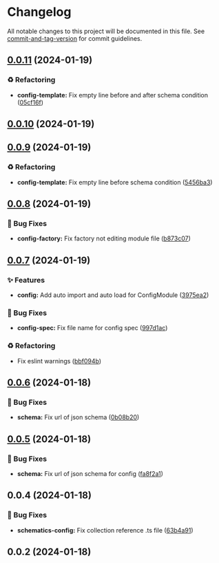 # Changelog

All notable changes to this project will be documented in this file. See [commit-and-tag-version](https://github.com/absolute-version/commit-and-tag-version) for commit guidelines.

## [0.0.11](https://github.com/streetless/nestjs-core/compare/v0.0.10...v0.0.11) (2024-01-19)


### ♻️ Refactoring

* **config-template:** Fix empty line before and after schema condition ([05cf16f](https://github.com/streetless/nestjs-core/commit/05cf16fcb8db70f7d3f02b91a13044a1a65c4a79))

## [0.0.10](https://github.com/streetless/nestjs-core/compare/v0.0.9...v0.0.10) (2024-01-19)

## [0.0.9](https://github.com/streetless/nestjs-core/compare/v0.0.8...v0.0.9) (2024-01-19)


### ♻️ Refactoring

* **config-template:** Fix empty line before schema condition ([5456ba3](https://github.com/streetless/nestjs-core/commit/5456ba38b2ce08dba221a60c433b9967138cf886))

## [0.0.8](https://github.com/streetless/nestjs-core/compare/v0.0.7...v0.0.8) (2024-01-19)


### 🐛 Bug Fixes

* **config-factory:** Fix factory not editing module file ([b873c07](https://github.com/streetless/nestjs-core/commit/b873c07f8381af4ac119cf7f7eda3c85d0763bfa))

## [0.0.7](https://github.com/streetless/nestjs-core/compare/v0.0.6...v0.0.7) (2024-01-19)


### ✨ Features

* **config:** Add auto import and auto load for ConfigModule ([3975ea2](https://github.com/streetless/nestjs-core/commit/3975ea292d9c661d036870687991ba7281e42f5c))


### 🐛 Bug Fixes

* **config-spec:** Fix file name for config spec ([997d1ac](https://github.com/streetless/nestjs-core/commit/997d1ac944161eb4107663264b90519a8af13efb))


### ♻️ Refactoring

* Fix eslint warnings ([bbf094b](https://github.com/streetless/nestjs-core/commit/bbf094b896ecaa8591dffecc638cddfa59409b71))

## [0.0.6](https://github.com/streetless/nestjs-core/compare/v0.0.5...v0.0.6) (2024-01-18)


### 🐛 Bug Fixes

* **schema:** Fix url of json schema ([0b08b20](https://github.com/streetless/nestjs-core/commit/0b08b206ec3023a987be2de768e529e9967f401a))

## [0.0.5](https://github.com/streetless/nestjs-core/compare/v0.0.4...v0.0.5) (2024-01-18)


### 🐛 Bug Fixes

* **schema:** Fix url of json schema for config ([fa8f2a1](https://github.com/streetless/nestjs-core/commit/fa8f2a1927a36e174bdb92070b8525cc36390b16))

## 0.0.4 (2024-01-18)


### 🐛 Bug Fixes

* **schematics-config:** Fix collection reference .ts file ([63b4a91](https://github.com/streetless/nestjs-core/commit/63b4a91d2170c316e90260ef55f748f5a6f6e334))

## 0.0.2 (2024-01-18)
